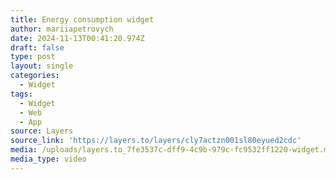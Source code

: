 ```yaml
---
title: Energy consumption widget
author: mariiapetrovych
date: 2024-11-13T00:41:20.974Z
draft: false
type: post
layout: single
categories:
  - Widget
tags:
  - Widget
  - Web
  - App
source: Layers
source_link: 'https://layers.to/layers/cly7actzn001sl80eyued2cdc'
media: /uploads/layers.to_7fe3537c-dff9-4c9b-979c-fc9532ff1220-widget.mp4
media_type: video
---
```


